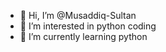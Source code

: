 - 👋 Hi, I’m @Musaddiq-Sultan
- 👀 I’m interested in python coding
- 🌱 I’m currently learning python

<!---
Musaddiq-Sultan/Musaddiq-Sultan is a ✨ special ✨ repository because its `README.md` (this file) appears on your GitHub profile.
You can click the Preview link to take a look at your changes.
--->
